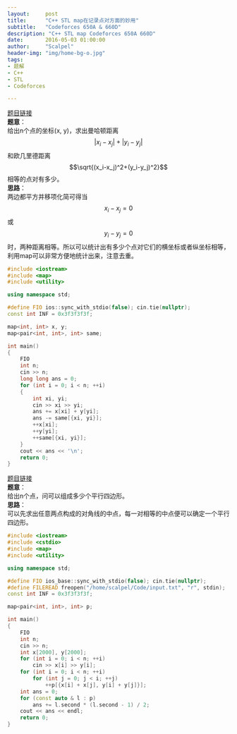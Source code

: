 ```yaml
---
layout:     post
title:      "C++ STL map在记录点对方面的妙用"
subtitle:   "Codeforces 650A & 660D"
description: "C++ STL map Codeforces 650A 660D"
date:       2016-05-03 01:00:00
author:     "Scalpel"
header-img: "img/home-bg-o.jpg"
tags:
- 题解
- C++
- STL
- Codeforces

---
```

[题目链接](http://codeforces.com/problemset/problem/650/A)  
**题意**：  
给出n个点的坐标(x, y)，求出曼哈顿距离 $$\left|x_i-x_j\right|+\left|y_i-y_j\right|$$ 和欧几里德距离 $$\sqrt{(x_i-x_j)^2+(y_i-y_j)^2}$$ 相等的点对有多少。    
**思路**：  
两边都平方并移项化简可得当$$x_i-x_j=0$$或$$y_i-y_j=0$$时，两种距离相等。所以可以统计出有多少个点对它们的横坐标或者纵坐标相等，利用map可以非常方便地统计出来，注意去重。

~~~cpp
#include <iostream>
#include <map>
#include <utility>

using namespace std;

#define FIO ios::sync_with_stdio(false); cin.tie(nullptr);
const int INF = 0x3f3f3f3f;

map<int, int> x, y;
map<pair<int, int>, int> same;

int main() 
{
    FIO
    int n;
    cin >> n;
    long long ans = 0;
    for (int i = 0; i < n; ++i)
    {
        int xi, yi;
        cin >> xi >> yi;
        ans += x[xi] + y[yi];
        ans -= same[{xi, yi}];
        ++x[xi];
        ++y[yi];
        ++same[{xi, yi}];
    }
    cout << ans << '\n';
    return 0;
}
~~~

[题目链接](http://codeforces.com/problemset/problem/660/D)  
**题意**：  
给出n个点，问可以组成多少个平行四边形。    
**思路**：  
可以先求出任意两点构成的对角线的中点，每一对相等的中点便可以确定一个平行四边形。

~~~cpp
#include <iostream>
#include <cstdio>
#include <map>
#include <utility>

using namespace std;

#define FIO ios_base::sync_with_stdio(false); cin.tie(nullptr);
#define FILEREAD freopen("/home/scalpel/Code/input.txt", "r", stdin);
const int INF = 0x3f3f3f3f;

map<pair<int, int>, int> p;

int main()
{
    FIO
    int n;
    cin >> n;
    int x[2000], y[2000];
    for (int i = 0; i < n; ++i)
        cin >> x[i] >> y[i];
    for (int i = 0; i < n; ++i)
        for (int j = 0; j < i; ++j)
            ++p[{x[i] + x[j], y[i] + y[j]}];
    int ans = 0;
    for (const auto & l : p)
        ans += l.second * (l.second - 1) / 2;
    cout << ans << endl;
    return 0;
}
~~~

